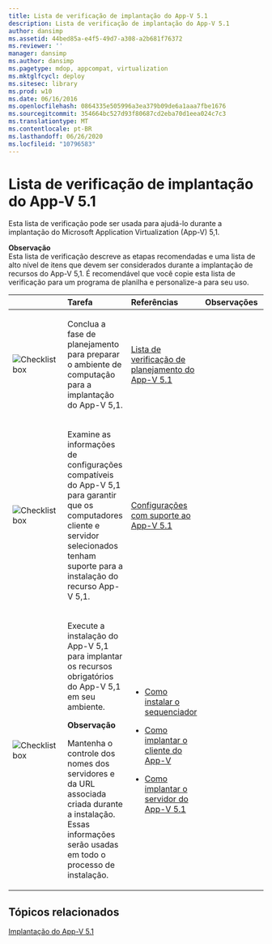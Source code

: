 ```yaml
---
title: Lista de verificação de implantação do App-V 5.1
description: Lista de verificação de implantação do App-V 5.1
author: dansimp
ms.assetid: 44bed85a-e4f5-49d7-a308-a2b681f76372
ms.reviewer: ''
manager: dansimp
ms.author: dansimp
ms.pagetype: mdop, appcompat, virtualization
ms.mktglfcycl: deploy
ms.sitesec: library
ms.prod: w10
ms.date: 06/16/2016
ms.openlocfilehash: 0864335e505996a3ea379b09de6a1aaa7fbe1676
ms.sourcegitcommit: 354664bc527d93f80687cd2eba70d1eea024c7c3
ms.translationtype: MT
ms.contentlocale: pt-BR
ms.lasthandoff: 06/26/2020
ms.locfileid: "10796583"
---
```

# Lista de verificação de implantação do App-V 5.1


Esta lista de verificação pode ser usada para ajudá-lo durante a implantação do Microsoft Application Virtualization (App-V) 5,1.

**Observação**  
Esta lista de verificação descreve as etapas recomendadas e uma lista de alto nível de itens que devem ser considerados durante a implantação de recursos do App-V 5,1. É recomendável que você copie esta lista de verificação para um programa de planilha e personalize-a para seu uso.



<table>
<colgroup>
<col width="25%" />
<col width="25%" />
<col width="25%" />
<col width="25%" />
</colgroup>
<thead>
<tr class="header">
<th align="left"></th>
<th align="left">Tarefa</th>
<th align="left">Referências</th>
<th align="left">Observações</th>
</tr>
</thead>
<tbody>
<tr class="odd">
<td align="left"><img src="images/checklistbox.gif" alt="Checklist box" /></td>
<td align="left"><p>Conclua a fase de planejamento para preparar o ambiente de computação para a implantação do App-V 5,1.</p></td>
<td align="left"><p><a href="app-v-51-planning-checklist.md" data-raw-source="[App-V 5.1 Planning Checklist](app-v-51-planning-checklist.md)">Lista de verificação de planejamento do App-V 5.1</a></p></td>
<td align="left"><p></p></td>
</tr>
<tr class="even">
<td align="left"><img src="images/checklistbox.gif" alt="Checklist box" /></td>
<td align="left"><p>Examine as informações de configurações compatíveis do App-V 5,1 para garantir que os computadores cliente e servidor selecionados tenham suporte para a instalação do recurso App-V 5,1.</p></td>
<td align="left"><p><a href="app-v-51-supported-configurations.md" data-raw-source="[App-V 5.1 Supported Configurations](app-v-51-supported-configurations.md)">Configurações com suporte ao App-V 5.1</a></p></td>
<td align="left"><p></p></td>
</tr>
<tr class="odd">
<td align="left"><img src="images/checklistbox.gif" alt="Checklist box" /></td>
<td align="left"><p>Execute a instalação do App-V 5,1 para implantar os recursos obrigatórios do App-V 5,1 em seu ambiente.</p>
<div class="alert">
<strong>Observação</strong><br/><p>Mantenha o controle dos nomes dos servidores e da URL associada criada durante a instalação. Essas informações serão usadas em todo o processo de instalação.</p>
</div>
<div>

</div></td>
<td align="left"><p></p>
<ul>
<li><p><a href="how-to-install-the-sequencer-51beta-gb18030.md" data-raw-source="[How to Install the Sequencer](how-to-install-the-sequencer-51beta-gb18030.md)">Como instalar o sequenciador</a></p></li>
<li><p><a href="how-to-deploy-the-app-v-client-51gb18030.md" data-raw-source="[How to Deploy the App-V Client](how-to-deploy-the-app-v-client-51gb18030.md)">Como implantar o cliente do App-V</a></p></li>
<li><p><a href="how-to-deploy-the-app-v-51-server.md" data-raw-source="[How to Deploy the App-V 5.1 Server](how-to-deploy-the-app-v-51-server.md)">Como implantar o servidor do App-V 5.1</a></p></li>
</ul></td>
<td align="left"><p></p></td>
</tr>
</tbody>
</table>








## Tópicos relacionados


[Implantação do App-V 5.1](deploying-app-v-51.md)









